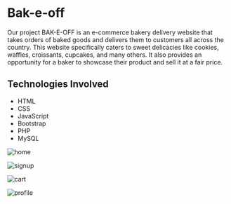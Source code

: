 # Bak-e-off

Our project BAK-E-OFF is an e-commerce bakery delivery website that takes orders of baked goods and delivers them to customers all across the country. This website specifically caters to sweet delicacies like cookies, waffles, croissants, cupcakes, and many others. It also provides an opportunity for a baker to showcase their product and sell it at a fair price.

## Technologies Involved
*  HTML
*  CSS
*  JavaScript
*  Bootstrap
*  PHP
*  MySQL


![home](https://github.com/preeti122/Bak-e-off/assets/73667403/2ba6ef60-4b44-4d56-a000-8ce31207d553)

![signup](https://github.com/preeti122/Bak-e-off/assets/73667403/4ff6428a-10a9-4b02-b2db-59fe196d19b6)

![cart](https://github.com/preeti122/Bak-e-off/assets/73667403/1c1adf40-5173-42bb-97ec-a63f6eea1a5d)

![profile](https://github.com/preeti122/Bak-e-off/assets/73667403/4d7afb97-4625-48a6-8715-dadd0e3373fd)



